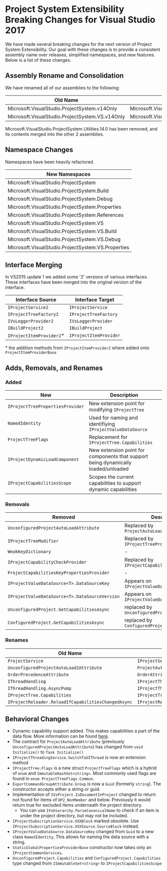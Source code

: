 # Project System Extensibility Breaking Changes for Visual Studio 2017

We have made several breaking changes for the next version of Project System Extensibility. Our goal with these changes is to provide a consistent assembly name over releases, simplified namespaces, and new features. Below is a list of these changes.  

## Assembly Rename and Consolidation

We have renamed all of our assemblies to the following:

Old Name | New Name
--- | ---
Microsoft.VisualStudio.ProjectSystem.v14Only | Microsoft.VisualStudio.ProjectSystem
Microsoft.VisualStudio.ProjectSystem.VS.v14Only | Microsoft.VisualStudio.ProjectSystem.VS

Microsoft.VisualStudio.ProjectSystem.Utilities.14.0 has been removed, and its contents merged into the other 2 assemblies.

## Namespace Changes

Namespaces have been heavily refactored.

| New Namespaces |
| --- |
| Microsoft.VisualStudio.ProjectSystem |
| Microsoft.VisualStudio.ProjectSystem.Build |
| Microsoft.VisualStudio.ProjectSystem.Debug |
| Microsoft.VisualStudio.ProjectSystem.Properties |
| Microsoft.VisualStudio.ProjectSystem.References |
| Microsoft.VisualStudio.ProjectSystem.VS |
| Microsoft.VisualStudio.ProjectSystem.VS.Build |
| Microsoft.VisualStudio.ProjectSystem.VS.Debug |
| Microsoft.VisualStudio.ProjectSystem.VS.Properties |

## Interface Merging
In VS2015 update 1 we added some '2' versions of various interfaces. 
These interfaces have been merged into the original version of the interface. 

Interface Source | Interface Target
--- | ---
`IProjectService2` | `IProjectService`
`IProjectTreeFactory2` | `IProjectTreeFactory`
`IVsLoggerProvider2` | `IVsLoggerProvider`
`IBuildProject2` | `IBuildProject`
`IProjectItemProvider2`* | `IProjectItemProvider`

\* the addition methods from `IProjectItemProvider2` where added onto `ProjectItemProviderBase`

## Adds, Removals, and Renames

### Added

New | Description
--- | ---
`IProjectTreePropertiesProvider` | New extension point for modifying `IProjectTree`
`NamedIdentity` | Used for naming and identifiying `IProjectValueDataSource`
`ProjectTreeFlags` | Replacement for `IProjectTree.Capabilities`
`IProjectDynamicLoadComponent` | New extension point for components that support being dynamically loaded/unloaded
`IProjectCapabilitiesScope` | Scopes the current capabilities to support dynamic capabilities

### Removals

Removed | Description
--- | ---
`UnconfiguredProjectAutoLoadAttribute` | Replaced by `ProjectAutoLoadAttribute`
`IProjectTreeModifier` | Replaced by `IProjectTreePropertiesProvider`
`WeakKeyDictionary` | -
`IProjectCapabilityCheckProvider` | Replaced by `IProjectCapabilitiesScope`
`ProjectCapabilitiesKeyPropertiesProvider` | -
`IProjectValueDataSource<T>.DataSourceKey` | Appears on `IProjectValueDataSource`
`IProjectValueDataSource<T>.DataSourceVersion` | Appears on `IProjectValueDataSource`
`UnconfiguredProject.GetCapabilitiesAsync` | replaced by `UnconfiguredProject.Capabilities`
`ConfiguredProject.GetCapabilitiesAsync` | replaced by `ConfiguredProject.Capabilities`

### Renames

Old Name | New Name
--- | ---
`ProjectService` | `IProjectService`
`UnconfiguredProjectAutoLoad2Attribute` | `ProjectAutoLoadAttribute`
`OrderPrecedenceAttribute` | `OrderAttribute`
`IThreadHandling` | `IProjectThreadingService`
`IThreadHandling.AsyncPump` | `IProjectThreadingService.JoinableTaskFactory`
`IProjectTree.Capabilities` | `IProjectTree.Flags`
`IProjectReloader.ReloadIfCapabilitiesChangedAsync` | `IProjectReloader.ReloadIfNecessaryAsync`


## Behavioral Changes

* Dynamic capability support added. This makes capabilities a part of the data flow. More information can be found [here](dynamicCapabilities.md).
* The contract for `ProjectAutoLoadAttribute` (previously `UnconfiguredProjectAutoLoadAttribute`) has changed from `void Initialize()` to `Task Initialize()`
* `IProjectThreadingService.SwitchToUIThread` is now an extension method
* `IProjectTree.Flags` is a new struct `ProjectTreeFlags` which is a hybrid of `enum` and `ImmutableHashSet<string>`. Most commonly used flags are found in `enum ProjectTreeFlags.Common`.
* `ExportCommandGroupAttribute.Group` is now a `Guid` (formerly `string`). The constructor accepts either a string or guid.
* Implementation of `IVsProject.IsDocumentInProject` changed to return not found for items of `DP2_NonMember` and below. Previously it would return true for excluded items underneath the project directory.
  * You can use `IVsHierarchy.ParseCanonicalName` to check if an item is under the project directory, but may not be included.
* `IProjectSubscriptionService.XXXBlock` marked obsolete. Use `IProjectSubscriptionService.XXXSource.SourceBlock` instead.
* `IProjectValueDataSource.DataSourceKey` changed from `Guid` to a new class `NamedIdentity`. This allows for naming the data source with a string.
* `StaticGlobalPropertiesProviderBase` constructor now takes only an `IProjectCommonServices`.
* `UnconfiguredProject.Capabilities` and `ConfiguredProject.Capabilities` type changed from `IImmutableSet<string>` to `IProjectCapabilitiesScope`
